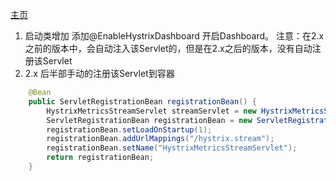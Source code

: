 [主页](../reademe.md)
1. 启动类增加 添加@EnableHystrixDashboard 开启Dashboard。
注意：在2.x之前的版本中，会自动注入该Servlet的，但是在2.x之后的版本，没有自动注册该Servlet
2. 2.x 后半部手动的注册该Servlet到容器
```java
    @Bean
    public ServletRegistrationBean registrationBean() {
        HystrixMetricsStreamServlet streamServlet = new HystrixMetricsStreamServlet();
        ServletRegistrationBean registrationBean = new ServletRegistrationBean(streamServlet);
        registrationBean.setLoadOnStartup(1);
        registrationBean.addUrlMappings("/hystrix.stream");
        registrationBean.setName("HystrixMetricsStreamServlet");
        return registrationBean;
    }
```